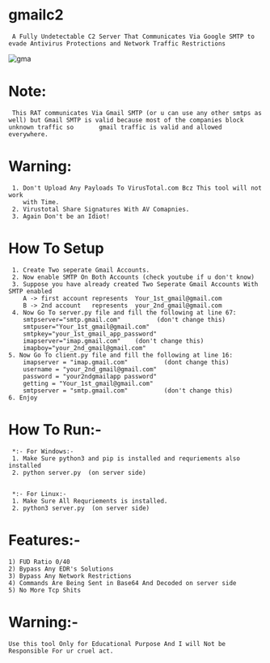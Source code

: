 # gmailc2
     A Fully Undetectable C2 Server That Communicates Via Google SMTP to evade Antivirus Protections and Network Traffic Restrictions
![gma](https://user-images.githubusercontent.com/82051128/210650476-b153229d-b70e-4d24-ad8a-ed08b6a3144b.png)


# Note:
     This RAT communicates Via Gmail SMTP (or u can use any other smtps as well) but Gmail SMTP is valid because most of the companies block unknown traffic so       gmail traffic is valid and allowed everywhere.
  
# Warning:
     1. Don't Upload Any Payloads To VirusTotal.com Bcz This tool will not work
        with Time.
     2. Virustotal Share Signatures With AV Comapnies.
     3. Again Don't be an Idiot!
   
# How To Setup
     1. Create Two seperate Gmail Accounts.
     2. Now enable SMTP On Both Accounts (check youtube if u don't know)
     3. Suppose you have already created Two Seperate Gmail Accounts With SMTP enabled
        A -> first account represents  Your_1st_gmail@gmail.com
        B -> 2nd account   represents  your_2nd_gmail@gmail.com
     4. Now Go To server.py file and fill the following at line 67:
        smtpserver="smtp.gmail.com"          (don't change this)
        smtpuser="Your_1st_gmail@gmail.com"  
        smtpkey="your_1st_gmail_app_password"
        imapserver="imap.gmail.com"    (don't change this)
        imapboy="your_2nd_gmail@gmail.com"
    5. Now Go To client.py file and fill the following at line 16:
        imapserver = "imap.gmail.com"          (dont change this)
        username = "your_2nd_gmail@gmail.com"
        password = "your2ndgmailapp password"
        getting = "Your_1st_gmail@gmail.com"
        smtpserver = "smtp.gmail.com"          (don't change this)
    6. Enjoy
# How To Run:-
     *:- For Windows:-
     1. Make Sure python3 and pip is installed and requriements also installed
     2. python server.py  (on server side)
     
   
     *:- For Linux:-
     1. Make Sure All Requriements is installed.
     2. python3 server.py  (on server side)
 
# Features:-

    1) FUD Ratio 0/40
    2) Bypass Any EDR's Solutions
    3) Bypass Any Network Restrictions
    4) Commands Are Being Sent in Base64 And Decoded on server side
    5) No More Tcp Shits
  
# Warning:-
    Use this tool Only for Educational Purpose And I will Not be Responsible For ur cruel act.
  
    
   
